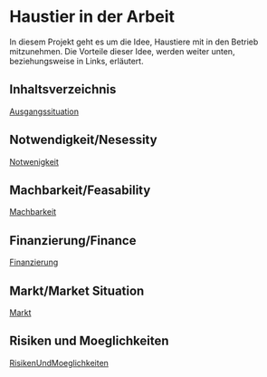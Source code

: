 # Haustier in der Arbeit

In diesem Projekt geht es um die Idee, Haustiere mit in den Betrieb mitzunehmen.
Die Vorteile dieser Idee, werden weiter unten, beziehungsweise in Links, erläutert. 

## Inhaltsverzeichnis
[Ausgangssituation](Ausgangssituation.md)

## Notwendigkeit/Nesessity
[Notwenigkeit](Notwendigkeit.md)

## Machbarkeit/Feasability
[Machbarkeit](Machbarkeit.md)

## Finanzierung/Finance
[Finanzierung](Finanzierung.md)

## Markt/Market Situation
[Markt](Markt.md)

## Risiken und Moeglichkeiten
[RisikenUndMoeglichkeiten](RisikenUndMoeglichkeiten.md)

